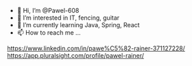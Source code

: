 - 👋 Hi, I’m @Pawel-608
- 👀 I’m interested in IT, fencing, guitar
- 🌱 I’m currently learning Java, Spring, React
- 📫 How to reach me ...

https://www.linkedin.com/in/pawe%C5%82-rainer-371127228/ </br>
https://app.pluralsight.com/profile/pawel-rainer/

<!---
Pawel-608/Pawel-608 is a ✨ special ✨ repository because its `README.md` (this file) appears on your GitHub profile.
You can click the Preview link to take a look at your changes.
--->

